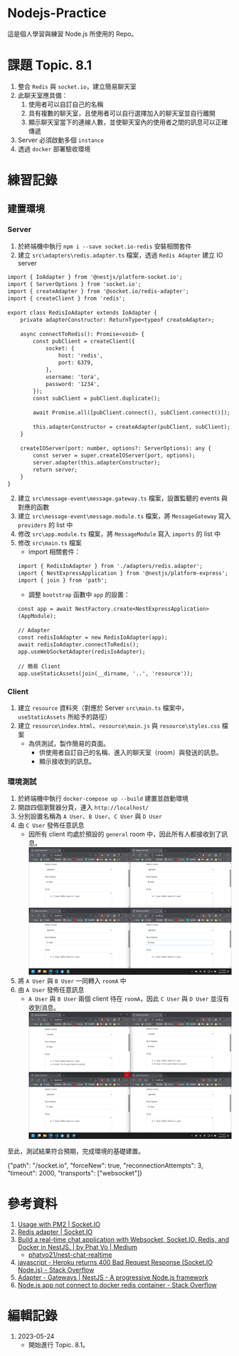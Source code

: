 # Nodejs-Practice
這是個人學習與練習 Node.js 所使用的 Repo。

# 課題 Topic. 8.1
1. 整合 `Redis` 與 `socket.io`，建立簡易聊天室
2. 此聊天室應具備：
    1. 使用者可以自訂自己的名稱
    2. 具有複數的聊天室，且使用者可以自行選擇加入的聊天室並自行離開
    3. 顯示聊天室當下的連線人數，並使聊天室內的使用者之間的訊息可以正確傳遞
3. Server 必須啟動多個 `instance`
4. 透過 `docker` 部署驗收環境

# 練習記錄
## 建置環境
### Server
1. 於終端機中執行 `npm i --save socket.io-redis` 安裝相關套件
2. 建立 `src\adapters\redis.adapter.ts` 檔案，透過 `Redis Adapter` 建立 IO server
```
import { IoAdapter } from '@nestjs/platform-socket.io';
import { ServerOptions } from 'socket.io';
import { createAdapter } from '@socket.io/redis-adapter';
import { createClient } from 'redis';

export class RedisIoAdapter extends IoAdapter {
    private adapterConstructor: ReturnType<typeof createAdapter>;

    async connectToRedis(): Promise<void> {
        const pubClient = createClient({
            socket: {
                host: 'redis',
                port: 6379,
            },
            username: 'tora',
            password: '1234',
        });
        const subClient = pubClient.duplicate();

        await Promise.all([pubClient.connect(), subClient.connect()]);

        this.adapterConstructor = createAdapter(pubClient, subClient);
    }

    createIOServer(port: number, options?: ServerOptions): any {
        const server = super.createIOServer(port, options);
        server.adapter(this.adapterConstructor);
        return server;
    }
}
```
2. 建立 `src\message-event\message.gateway.ts` 檔案，設置監聽的 events 與對應的函數
3. 建立 `src\message-event\message.module.ts` 檔案，將 `MessageGateway` 寫入 `providers` 的 list 中
4. 修改 `src\app.module.ts` 檔案，將 `MessageModule` 寫入 `imports` 的 list 中
5. 修改 `src\main.ts` 檔案
    - import 相關套件：
    ```
    import { RedisIoAdapter } from './adapters/redis.adapter';
    import { NestExpressApplication } from '@nestjs/platform-express';
    import { join } from 'path';
    ```
    - 調整 `bootstrap` 函數中 `app` 的設置：
    ```
    const app = await NestFactory.create<NestExpressApplication>(AppModule);
    
    // Adapter
    const redisIoAdapter = new RedisIoAdapter(app);
    await redisIoAdapter.connectToRedis();
    app.useWebSocketAdapter(redisIoAdapter);

    // 簡易 Client
    app.useStaticAssets(join(__dirname, '..', 'resource'));
    ```

### Client
1. 建立 `resource` 資料夾（對應於 Server `src\main.ts` 檔案中，`useStaticAssets` 所給予的路徑）
2. 建立 `resource\index.html`、`resource\main.js` 與 `resource\styles.css` 檔案
    - 為供測試，製作簡易的頁面。
        - 供使用者自訂自己的名稱、進入的聊天室（room）與發送的訊息。
        - 顯示接收到的訊息。

### 環境測試
1. 於終端機中執行 `docker-compose up --build` 建置並啟動環境
2. 開啟四個瀏覽器分頁，連入 `http://localhost/`
3. 分別設置名稱為 `A User`、`B User`、`C User` 與 `D User`
4. 由 `C User` 發佈任意訊息
    - 因所有 client 均處於預設的 `general` room 中，因此所有人都接收到了訊息。
![同 room 的所有 client 均接收到訊息](Image/01.png)
5. 將 `A User` 與 `B User` 一同轉入 `roomA` 中
6. 由 `A User` 發佈任意訊息
    - `A User` 與 `B User` 兩個 client 待在 `roomA`，因此 `C User` 與 `D User` 並沒有收到消息。
![roomA 的成員順利接收訊息](Image/02.png)

至此，測試結果符合預期，完成環境的基礎建置。

{"path": "/socket.io", "forceNew": true, "reconnectionAttempts": 3, "timeout": 2000, "transports": ["websocket"]}

# 參考資料
1. [Usage with PM2 | Socket.IO](https://socket.io/docs/v4/pm2/)
2. [Redis adapter | Socket.IO](https://socket.io/docs/v4/redis-adapter/)
3. [Build a real-time chat application with Websocket, Socket.IO, Redis, and Docker in NestJS. | by Phat Vo | Medium](https://medium.com/@phatdev/build-a-real-time-chat-application-with-websocket-socket-io-redis-and-docker-in-nestjs-499c2513c18)
    - [phatvo21/nest-chat-realtime](https://github.com/phatvo21/nest-chat-realtime)
4. [javascript - Heroku returns 400 Bad Request Response (Socket.IO Node.js) - Stack Overflow](https://stackoverflow.com/questions/57459115/heroku-returns-400-bad-request-response-socket-io-node-js)
5. [Adapter - Gateways | NestJS - A progressive Node.js framework](https://stackoverflow.com/questions/72162790/node-js-app-not-connect-to-docker-redis-container)
6. [Node.js app not connect to docker redis container - Stack Overflow](https://stackoverflow.com/questions/72162790/node-js-app-not-connect-to-docker-redis-container)

# 編輯記錄
1. 2023-05-24
    - 開始進行 Topic. 8.1。
